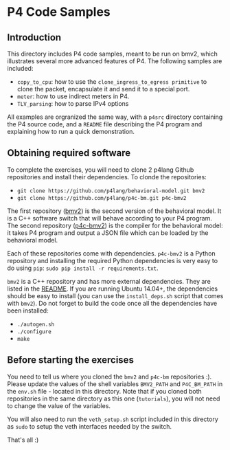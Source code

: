 # P4 Code Samples

## Introduction

This directory includes P4 code samples, meant to be run on bmv2, which
illustrates several more advanced features of P4. The following samples are
included:

- `copy_to_cpu`: how to use the `clone_ingress_to_egress primitive` to clone the
  packet, encapsulate it and send it to a special port.
- `meter`: how to use indirect meters in P4.
- `TLV_parsing`: how to parse IPv4 options

All examples are orgranized the same way, with a `p4src` directory containing
the P4 source code, and a `README` file describing the P4 program and explaining
how to run a quick demonstration.

## Obtaining required software

To complete the exercises, you will need to clone 2 p4lang Github repositories
and install their dependencies. To clonde the repositories:

- `git clone https://github.com/p4lang/behavioral-model.git bmv2`
- `git clone https://github.com/p4lang/p4c-bm.git p4c-bmv2`

The first repository ([bmv2](https://github.com/p4lang/behavioral-model)) is the
second version of the behavioral model. It is a C++ software switch that will
behave according to your P4 program. The second repository
([p4c-bmv2](https://github.com/p4lang/p4c-bm)) is the compiler for the
behavioral model: it takes P4 program and output a JSON file which can be loaded
by the behavioral model.

Each of these repositories come with dependencies. `p4c-bmv2` is a Python
repository and installing the required Python dependencies is very easy to do
using `pip`: `sudo pip install -r requirements.txt`.

`bmv2` is a C++ repository and has more external dependencies. They are listed
in the
[README](https://github.com/p4lang/behavioral-model/blob/master/README.md). If
you are running Ubuntu 14.04+, the dependencies should be easy to install (you
can use the `install_deps.sh` script that comes with `bmv2`). Do not forget to
build the code once all the dependencies have been installed:

- `./autogen.sh`
- `./configure`
- `make`

## Before starting the exercises

You need to tell us where you cloned the `bmv2` and `p4c-bm` repositories
:). Please update the values of the shell variables `BMV2_PATH` and
`P4C_BM_PATH` in the `env.sh` file - located in this directory. Note that if you
cloned both repositories in the same directory as this one (`tutorials`), you
will not need to change the value of the variables.

You will also need to run the `veth_setup.sh` script included in this directory
as `sudo` to setup the veth interfaces needed by the switch.

That's all :)
